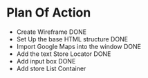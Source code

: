 # Plan Of Action

- Create Wireframe DONE
- Set Up the base HTML structure DONE
- Import Google Maps into the window DONE
- Add the text Store Locator DONE
- Add input box DONE
- Add store List Container
